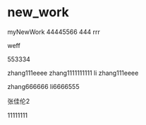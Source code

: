 # new_work
myNewWork
44445566
444
rrr


weff 




553334

zhang111eeee
   zhang1111111111
li
zhang111eeee



zhang666666
li6666555




张佳伦2

11111111
